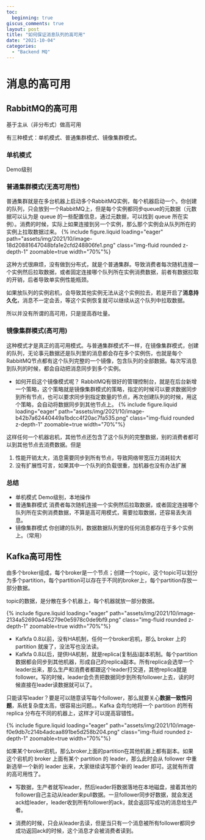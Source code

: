 ```yaml
---
toc:
  beginning: true
giscus_comments: true
layout: post
title: "如何保证消息队列的高可用"
date: "2021-10-04"
categories: 
  - "Backend MQ"
---
```


# 消息的高可用

## RabbitMQ的高可用
基于主从（非分布式）做高可用

有三种模式：单机模式、普通集群模式、镜像集群模式。

### 单机模式
Demo级别

### 普通集群模式(无高可用性)
普通集群就是在多台机器上启动多个RabbitMQ实例，每个机器启动一个。你创建的队列，只会放到一个RabbitMQ上，但是每个实例都同步queue的元数据（元数据可以认为是 queue 的一些配置信息，通过元数据，可以找到 queue 所在实例）。消费的时候，实际上如果连接到另一个实例，那么那个实例会从队列所在的实例上拉取数据过来。
{% include figure.liquid loading="eager" path="assets/img/2021/10/image-18d20881647048bfa1e2cfd248806fe1.png" class="img-fluid rounded z-depth-1" zoomable=true width="70%"%}


这种方式很麻烦，没有做到分布式，就是个普通集群。导致消费者每次随机连接一个实例然后拉取数据，或者固定连接哪个队列所在实例消费数据，前者有数据拉取的开销，后者导致单实例性能瓶颈。

如果放队列的实例宕机，会导致其他实例无法从这个实例拉去，若是开启了**消息持久化**，消息不一定会丢，等这个实例恢复就可以继续从这个队列中拉取数据。

所以并没有所谓的高可用，只是提高吞吐量。

### 镜像集群模式(高可用)
这种模式才是真正的高可用模式。与普通集群模式不一样，在镜像集群模式，创建的队列，无论事元数据还是队列里的消息都会存在多个实例伤，也就是每个RabbitMQ节点都有这个队列完整的一个镜像，包含队列的全部数据。每次写消息到队列的时候，都会自动把消息同步到多个实例。

- 如何开启这个镜像模式呢？
  RabbitMQ有很好的管理控制台，就是在后台新增一个策略，这个策略就是镜像集群模式的策略，指定的时候可以要求数据同步到所有节点，也可以要求同步到指定数量的节点，再次创建队列的时候，用这个策略，会自动将数据同步到其他节点上。
  {% include figure.liquid loading="eager" path="assets/img/2021/10/image-b42b7a62440449a1bdcc4f20ac7fa535.png" class="img-fluid rounded z-depth-1" zoomable=true width="70%"%}

这样任何一个机器宕机，其他节点还包含了这个队列的完整数据，别的消费者都可以到其他节点去消费数据。但是
1. 性能开销太大，消息需要同步到所有节点，导致网络带宽压力消耗较大
2. 没有扩展性可言，如果其中一个队列的负载很重，加机器也没有办法扩展

### 总结
- 单机模式
  Demo级别，本地操作
- 普通集群模式
  消费者每次随机连接一个实例然后拉取数据，或者固定连接哪个队列所在实例消费数据，不算是高可用模式，需要拉取数据，还容易丢失消息。
- 镜像集群模式
  你创建的队列，数据数据队列里的任何消息都存在于多个实例上。（常用）

## Kafka高可用性
由多个broker组成，每个broker是一个节点；创建一个topic，这个topic可以划分为多个partition，每个partition可以存在于不同的broker上，每个partition存放一部分数据。

topic的数据，是分散在多个机器上，每个机器就放一部分数据。

{% include figure.liquid loading="eager" path="assets/img/2021/10/image-2134a52690a445279e0e5978c0de9bf9.png" class="img-fluid rounded z-depth-1" zoomable=true width="70%"%}

- Kafkfa 0.8以前，没有HA机制，任何一个broker宕机，那么 broker 上的 partition 就废了，没法写也没法读。
- Kafkfa 0.8以后，提供HA机制，就是replica(复制品)副本机制。每个partition数据都会同步到其他机器，形成自己的replica副本。所有replica会选举一个leader出来，那么生产和消费者都跟这个leader打交道，其他replica就是follower。写的时候，leader会负责把数据同步到所有follower上去，读的时候直接在leader读数据就可以了。

只能读写leader？要是可以随意读写每个follower，那么就要关心**数据一致性问题**，系统复杂度太高，很容易出问题。。Kafka 会均匀地将一个 partition 的所有 replica 分布在不同的机器上，这样才可以提高容错性。


{% include figure.liquid loading="eager" path="assets/img/2021/10/image-f0e9db7c214b4adcaa891be5d258b204.png" class="img-fluid rounded z-depth-1" zoomable=true width="70%"%}

如果某个broker宕机，那么broker上面的partition在其他机器上都有副本。如果这个宕机的 broker 上面有某个 partition 的 leader，那么此时会从 follower 中重新选举一个新的 leader 出来，大家继续读写那个新的 leader 即可。这就有所谓的高可用性了。

- 写数据，生产者就写leader，然后leader将数据落地在本地磁盘，接着其他的follower自己主动从leader来pull数据。一旦follower同步好数据，就会发送ack给leader，leader收到所有follower的ack，就会返回写成功的消息给生产者。

- 消费的时候，只会从leader去读，但是当只有一个消息被所有follower都同步成功返回ack的时候，这个消息才会被消费者读到。


